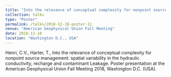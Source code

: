 ```yaml
---
title: "Into the relevance of conceptual complexity for nonpoint source management: spatial variability in the hydraulic conductivity, recharge and contaminant Leakage"
collection: talks
type: "Poster"
permalink: /talks/2018-12-10-poster-11
venue: "American Geophysical Union Fall Meeting"
date: 2018-12-10
location: "Washington D.C., USA"
---
```


Henri, C.V., Harter, T., Into the relevance of conceptual complexity for nonpoint source management: spatial variability in the hydraulic conductivity, recharge and contaminant Leakage. Poster presentation at the American Geophysical Union Fall Meeting 2018, Washington D.C. (USA).
